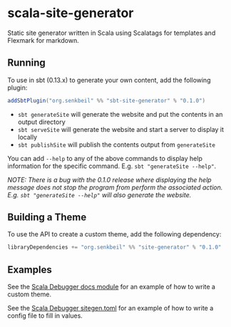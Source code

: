 # scala-site-generator
Static site generator written in Scala using Scalatags for templates and
Flexmark for markdown.

## Running

To use in sbt (0.13.x) to generate your own content, add the following plugin:

```scala
addSbtPlugin("org.senkbeil" %% "sbt-site-generator" % "0.1.0")
```

- `sbt generateSite` will generate the website and put the contents in an
  output directory
- `sbt serveSite` will generate the website and start a server to display
  it locally
- `sbt publishSite` will publish the contents output from `generateSite`

You can add `--help` to any of the above commands to display help information
for the specific command. E.g. `sbt "generateSite --help"`.

_NOTE: There is a bug with the 0.1.0 release where displaying the help message
does not stop the program from perform the associated action.
E.g. `sbt "generateSite --help"` will also generate the website._

## Building a Theme

To use the API to create a custom theme, add the following dependency:

```scala
libraryDependencies += "org.senkbeil" %% "site-generator" % "0.1.0"
```

## Examples

See the
[Scala Debugger docs module](https://github.com/ensime/scala-debugger/tree/master/scala-debugger-docs)
for an example of how to write a custom theme.

See the
[Scala Debugger sitegen.toml](https://github.com/ensime/scala-debugger/tree/master/sitegen.toml)
for an example of how to write a config file to fill in values.

